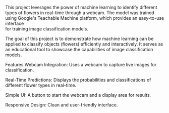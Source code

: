 This project leverages the power of machine learning to identify different types of flowers in real-time through a webcam. 
The model was trained using Google's Teachable Machine platform, which provides an easy-to-use interface\
for training image classification models.

The goal of this project is to demonstrate how machine learning can be applied to classify objects (flowers) 
efficiently and interactively. It serves as an educational tool to showcase the capabilities of image classification models.

Features
Webcam Integration: Uses a webcam to capture live images for classification.

Real-Time Predictions: Displays the probabilities and classifications of different flower types in real-time.

Simple UI: A button to start the webcam and a display area for results.

Responsive Design: Clean and user-friendly interface.
